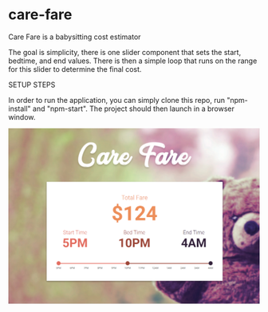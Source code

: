 # care-fare

Care Fare is a babysitting cost estimator

The goal is simplicity, there is one slider component that sets the start, bedtime, and end values. There is then a simple loop that runs on the range for this slider to determine the final cost.

SETUP STEPS

In order to run the application, you can simply clone this repo, run "npm-install" and "npm-start". The project should then launch in a browser window.

![screenshot](https://github.com/cparki3/care-fare/blob/master/src/images/screenshot.PNG)
